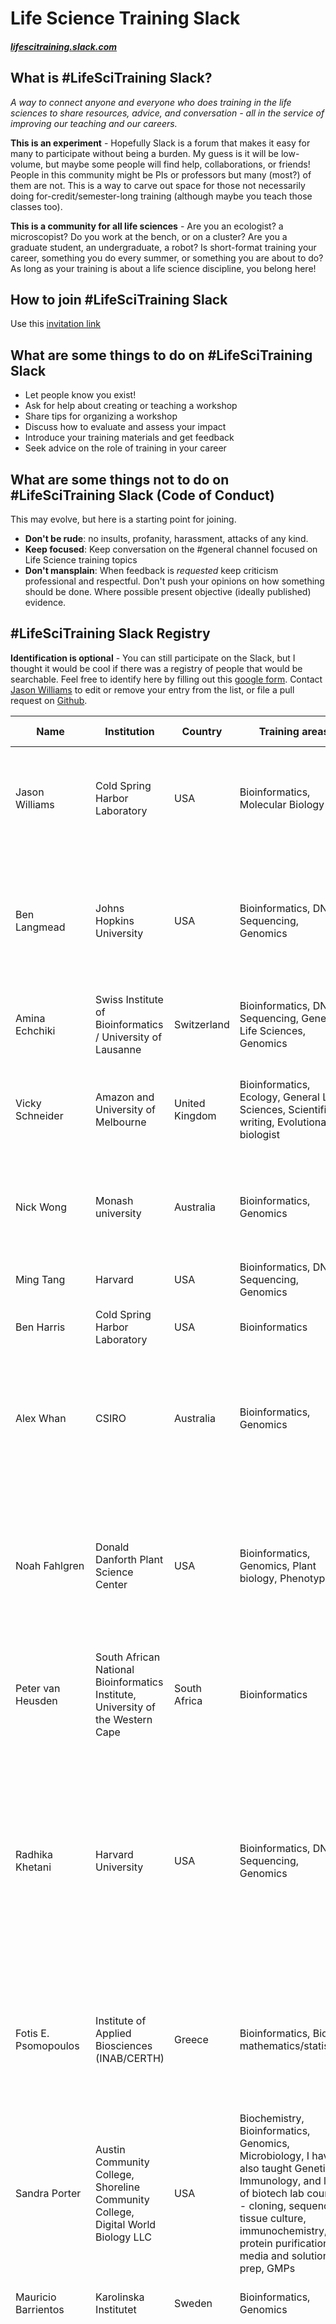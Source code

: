 # Life Science Training Slack

#### *[lifescitraining.slack.com](https://lifescitraining.slack.com)*


## What is #LifeSciTraining Slack?

*A way to connect anyone and everyone who does training in the life sciences to share resources, advice, and conversation - all in the service of improving our teaching and our careers.*

**This is an experiment** - Hopefully Slack is a forum that makes it easy for many to participate without being a burden. My guess is it will be low-volume, but maybe some people will find help, collaborations, or friends! People in this community might be PIs or professors but many (most?) of them are not. This is a way to carve out space for those not necessarily doing for-credit/semester-long training (although maybe you teach those classes too).

**This is a community for all life sciences** - Are you an ecologist? a microscopist? Do you work at the bench, or on a cluster? Are you a graduate student, an undergraduate, a robot? Is short-format training your career,  something you do every summer, or something you are about to do? As long as your training is about a life science discipline, you belong here!

## How to join #LifeSciTraining Slack

Use this [invitation link](https://join.slack.com/t/lifescitraining/shared_invite/enQtNDc2NDk2NzMyNjkyLTE0NTRmNzBkYTIxZTBjNWIzNDhjZjc0MjU1MmFjZDNiMWI5MWQ4MTQxMDA3MDg1OGFjNzlhOGY4NWY2NjczMmM)

## What are some things to do on #LifeSciTraining Slack

- Let people know you exist!
- Ask for help about creating or teaching a workshop
- Share tips for organizing a workshop
- Discuss how to evaluate and assess your impact
- Introduce your training materials and get feedback
- Seek advice on the role of training in your career


## What are some things not to do on #LifeSciTraining Slack (Code of Conduct)

This may evolve, but here is a starting point for joining.

- **Don't be rude**: no insults, profanity, harassment, attacks of any kind.
- **Keep focused**: Keep conversation on the #general channel focused on Life Science training topics
- **Don't mansplain**: When feedback is *requested* keep criticism professional and respectful. Don't push your opinions on how something should be done. Where possible present objective (ideally published) evidence.

## #LifeSciTraining Slack Registry

**Identification is optional** - You can still participate on the Slack, but I thought it would be cool if there was a registry of people that would be searchable.  Feel free to identify here by filling out this [google form](https://goo.gl/forms/ZBW1Vln3RXs5uvTx1). Contact [Jason Williams](mailto:williams@cshl.edu) to edit or remove your entry from the list, or file a pull request on [Github](https://github.com/JasonJWilliamsNY/LifeSciTrainingSlack). 

| Name                  | Institution                                                                      | Country        | Training areas                                                                                                                                                                                                                             | Training Frequency                       | Contact                                                                        | Communities                                                                                                                                                                                                                                                                                     | Teaching Tags                                                                                                                  | URL                                                                                                                                                                                                                                                                    |
| ---                   | ---                                                                              | ---            | ---                                                                                                                                                                                                                                        | ---                                      | ---                                                                            | ---                                                                                                                                                                                                                                                                                             | ---                                                                                                                            | ---                                                                                                                                                                                                                                                                    |
| Jason Williams        | Cold Spring Harbor Laboratory                                                    | USA            | Bioinformatics, Molecular Biology                                                                                                                                                                                                          | A few times a year                       | williams@cshl.edu, twitter: @JasonWilliamsNY                                   | The Carpentries - Software, Data, Library Carpentry, CyVerse, NIH Data Commons                                                                                                                                                                                                                  | Molecular cloning, R, Python, Jupyter, Docker, cloud computing, RNA-Seq, education and assessment                              | [http://jasonjwilliamsny.github.io/profile/](http://jasonjwilliamsny.github.io/profile/)                                                                                                                                                                               |
| Ben Langmead          | Johns Hopkins University                                                         | USA            | Bioinformatics, DNA Sequencing, Genomics                                                                                                                                                                                                   | Once a year or less                      | ben.langmead@gmail.com                                                         | ISCB - International Society for Computational Biology, NIH - National Institutes of Health, NSF - National Science Foundation                                                                                                                                                                  | algorithms, data structures, programming                                                                                       | [http://www.langmead-lab.org/teaching-materials](http://www.langmead-lab.org/teaching-materials)                                                                                                                                                                       |
| Amina Echchiki        | Swiss Institute of Bioinformatics / University of Lausanne                       | Switzerland    | Bioinformatics, DNA Sequencing, General Life Sciences, Genomics                                                                                                                                                                            | A few times a year                       | a.echchiki@gmail.com; twitter: @aechchik                                       | ELIXIR, SIB Training                                                                                                                                                                                                                                                                            | bioinformatics, genome assembly, long reads sequencing                                                                         |                                                                                                                                                                                                                                                                        |
| Vicky Schneider       | Amazon and University of Melbourne                                               | United Kingdom | Bioinformatics, Ecology, General Life Sciences, Scientific writing, Evolutionary biologist                                                                                                                                                 | A few times a year                       | Mvschneiderg@gmail.com                                                         | Galaxy                                                                                                                                                                                                                                                                                          | Bioinformatics, population genetics, ecology and evolution of biodiversity, introduction to ML                                 |                                                                                                                                                                                                                                                                        |
| Nick Wong             | Monash university                                                                | Australia      | Bioinformatics, Genomics                                                                                                                                                                                                                   | A few times a year                       | Nick.wong@monash.edu                                                           | ABACBS - Australian Bioinformatics and Computational Biology Society                                                                                                                                                                                                                            | R, genomics, RNA-Seq                                                                                                           | [https://github.com/MonashBioinformaticsPlatform](https://github.com/MonashBioinformaticsPlatform)                                                                                                                                                                     |
| Ming Tang             | Harvard                                                                          | USA            | Bioinformatics, DNA Sequencing, Genomics                                                                                                                                                                                                   | A few times a year                       | tangming2005@gmail.com                                                         | NIH - National Institutes of Health                                                                                                                                                                                                                                                             | ChIP-Seq, single cell RNA-Seq, unix shell, R, snakemake                                                                        | [https://divingintogeneticsandgenomics.rbind.io/](https://divingintogeneticsandgenomics.rbind.io/)                                                                                                                                                                     |
| Ben Harris            | Cold Spring Harbor Laboratory                                                    | USA            | Bioinformatics                                                                                                                                                                                                                             | Once a year or less                      | bharris@cshl.edu @b_harris_12                                                  |                                                                                                                                                                                                                                                                                                 | python                                                                                                                         |                                                                                                                                                                                                                                                                        |
| Alex Whan             | CSIRO                                                                            | Australia      | Bioinformatics, Genomics                                                                                                                                                                                                                   | A few times a year                       | @alexwhan                                                                      | ABACBS - Australian Bioinformatics and Computational Biology Society, The Carpentries - Software, Data, Library Carpentry                                                                                                                                                                       | R, git                                                                                                                         |                                                                                                                                                                                                                                                                        |
| Noah Fahlgren         | Donald Danforth Plant Science Center                                             | USA            | Bioinformatics, Genomics, Plant biology, Phenotyping                                                                                                                                                                                       | A few times a year                       | nfahlgren@danforthcenter.org, Twitter: @NoahFahlgren                           | ASPB - American Society of Plant Biology, ISCB - International Society for Computational Biology, NSF - National Science Foundation                                                                                                                                                             | image analysis, statistics, bioinformatics                                                                                     | [https://www.danforthcenter.org/scientists-research/principal-investigators/noah-fahlgren](https://www.danforthcenter.org/scie∏ntists-research/principal-investigators/noah-fahlgren)                                                                                  |
| Peter van Heusden     | South African National Bioinformatics Institute, University of the Western Cape  | South Africa   | Bioinformatics                                                                                                                                                                                                                             | A few times a year                       | pvanheus                                                                       | Galaxy, ASBCB - African Society for Bioinformatics and Computational Biology                                                                                                                                                                                                                    | python, microbial bioinformatics, galaxy                                                                                       |                                                                                                                                                                                                                                                                        |
| Radhika Khetani       | Harvard University                                                               | USA            | Bioinformatics, DNA Sequencing, Genomics                                                                                                                                                                                                   | Once a month or more                     | khetani.r@gmail.com, rs_khetani                                                | The Carpentries - Software, Data, Library Carpentry, Galaxy, GOBLET - Global Organisation for Bioinformatics Learning, Education & Training, H3ABioNet - Pan African Bioinformatics network                                                                                                     | R, HPC, NGS, Data management                                                                                                   | [https://hbctraining.github.io/main](https://hbctraining.github.io/main)                                                                                                                                                                                               |
| Fotis E. Psomopoulos  | Institute of Applied Biosciences (INAB/CERTH)                                    | Greece         | Bioinformatics, Biology mathematics/statistics                                                                                                                                                                                             | A few times a year                       | @fopsom                                                                        | The Carpentries - Software, Data, Library Carpentry, ELIXIR, ISCB - International Society for Computational Biology                                                                                                                                                                             | NGS Data Analysis, R (Intro / Advanced), Machine Learning for Life Sciences, Reproducibility approaches (Docker, CWL)          | [https://fpsom.github.io](https://fpsom.github.io)                                                                                                                                                                                                                     |
| Sandra Porter         | Austin Community College, Shoreline Community College, Digital World Biology LLC | USA            | Biochemistry, Bioinformatics, Genomics, Microbiology, I have also taught Genetics, Immunology, and lots of biotech lab courses - cloning, sequencing, tissue culture, immunochemistry, protein purification, media and solution prep, GMPs | A few times a year                       | digitalbio@gmail.com  @digitalbio                                              | ASM - American Soceity for Microbiology, NSF - National Science Foundation, Bio-Link, NABT (National Association of Biology Teachers)                                                                                                                                                           | Bioinformatics for biologists, and Bioinformatics for biology instructors                                                      | [https://DWBio.com](https://DWBio.com)                                                                                                                                                                                                                                 |
| Mauricio Barrientos   | Karolinska Institutet                                                            | Sweden         | Bioinformatics, Genomics                                                                                                                                                                                                                   | Once a year or less                      | mauricio.barrientos@ki.se                                                      |                                                                                                                                                                                                                                                                                                 |                                                                                                                                |                                                                                                                                                                                                                                                                        |
| Sonika Tyagi          | Monash University                                                                | Australia      | Bioinformatics, Biology mathematics/statistics, DNA Sequencing, General Life Sciences, Genomics, Health/medical sciences, Microbiology                                                                                                     | A few times a year, Once a month or more | sonika.tyagi@monash.edu, @tsonika                                              | ABACBS - Australian Bioinformatics and Computational Biology Society, The Carpentries - Software, Data, Library Carpentry, EMBL - European Molecular Biology Laboratory (and all EMBL-related projects), Galaxy, GOBLET - Global Organisation for Bioinformatics Learning, Education & Training | NGS, RADseq, alignment, de novo assembly, RNAseq, CHIPseq, metagenomics, cancer genomics. R, Python, HPC, open refine          | [http://github.com/tsonika](http://github.com/tsonika)                                                                                                                                                                                                                 |
| Peter Hoyt            | Oklahoma State University                                                        | United States  | Bioinformatics, DNA Sequencing, Genomics, Molecular biology                                                                                                                                                                                | A few times a year                       | peter.r.hoyt@okstate.edu  @peterrhoyt                                          | The Carpentries - Software, Data, Library Carpentry, CyVerse                                                                                                                                                                                                                                    | Bioinformatics, Genomics, Sequencing                                                                                           |                                                                                                                                                                                                                                                                        |
| Alyssa Valcourt       | James Madison University                                                         | USA            | Science Librarian who supports Chemistry, Biology, Physics, Geology                                                                                                                                                                        | A few times a year                       | valcouah@jmu.edu @alyssavalcourt                                               | ACRL- Association of College & Research Libraries                                                                                                                                                                                                                                               |                                                                                                                                |                                                                                                                                                                                                                                                                        |
| Conor Meehan          | Institute of Tropical Medicine                                                   | Belgium        | Bioinformatics, DNA Sequencing, Genomics, Health/medical sciences                                                                                                                                                                          | A few times a year                       | con_meehan                                                                     |                                                                                                                                                                                                                                                                                                 | phylogenetics, molecular epidemiology, pathogen dynamics                                                                       |                                                                                                                                                                                                                                                                        |
| Julie McMurry         | OSU                                                                              | USA            | Health/medical sciences, GSuite for team science                                                                                                                                                                                           | A few times a year                       | @figgyjam                                                                      | NIH - National Institutes of Health                                                                                                                                                                                                                                                             | gsuite, data science                                                                                                           | [https://data2health.github.io/mtip-tutorial/](https://data2health.github.io/mtip-tutorial/)                                                                                                                                                                           |
| Emily Lescak          | University of Alaska                                                             | USA            | Bioinformatics, General Life Sciences, Microbiology, Microscopy, Scientific writing, science communication                                                                                                                                 | A few times a year                       | elescak@alaska.edu; @elescak                                                   | Genetics Society of America                                                                                                                                                                                                                                                                     | science communication, bioinformatics                                                                                          |                                                                                                                                                                                                                                                                        |
| Olabode Ajayi         | University of the Western Cape/SANBI                                             | South Africa   | Bioinformatics, Biology mathematics/statistics, DNA Sequencing, Genomics, Proteomics                                                                                                                                                       | Once a year or less                      | 3004115@myuwc.ac.za                                                            | The Carpentries - Software, Data, Library Carpentry, Galaxy, H3ABioNet - Pan African Bioinformatics network, ISCB - International Society for Computational Biology, NIH - National Institutes of Health                                                                                        | Bioinformatics and Datascience                                                                                                 | [https://github.com/boratonAJ](https://github.com/boratonAJ)                                                                                                                                                                                                           |
| Lex Nederbragt        | University of Oslo                                                               | Norway         | Bioinformatics                                                                                                                                                                                                                             | A few times a year                       | lex.nederbragt@ibv.uio.no Twitter: [@lexnederbragt](twitter.com/lexnederbragt) | The Carpentries - Software and Data Carpentry                                                                                                                                                                                                                                                   | Bioinformatics, Good Practice in Computational Biology, Reproducibility in Computational Biology, Sequencing data analysis     | [https://github.com/lexnederbragt](https://github.com/lexnederbragt)                                                                                                                                                                                                   |
| Lisa Federer          | National Library of Medicicne                                                    | USA            | Scientific writing, data management and visualization, R programming                                                                                                                                                                       | Once a year or less                      | lisa.federer@nih.gov                                                           | NIH - National Institutes of Health                                                                                                                                                                                                                                                             | R, data management, data visualization, text mining                                                                            | [https://github.com/informationista/](https://github.com/informationista/)                                                                                                                                                                                             |
| Lee Katz              | Enteric Diseases Laboratory Branch, Centers for Disease Control and Prevention   | USA            | Bioinformatics                                                                                                                                                                                                                             | Once a year or less                      | @lskatz                                                                        |                                                                                                                                                                                                                                                                                                 | genomic epidemiology, comparative genomics                                                                                     |                                                                                                                                                                                                                                                                        |
| Adrian Gomez          | Cold Spring Harbor Laboratory                                                    | USA            | General Life Sciences, Neuroscience, Neurobiologist turned Science Informationist                                                                                                                                                          | A few times a year                       | @cheech_gomez                                                                  | NIH - National Institutes of Health, NSF - National Science Foundation, SFN - Society for Neuroscience                                                                                                                                                                                          |                                                                                                                                |                                                                                                                                                                                                                                                                        |
| Srihari Radhakrishnan | Arc Bio                                                                          | USA            | Bioinformatics, Genomics                                                                                                                                                                                                                   | Once a year or less                      | srihari176@gmail.com                                                           |                                                                                                                                                                                                                                                                                                 | sequencing, dataviz, bioinformatics, unix, R                                                                                   | [https://www.linkedin.com/in/srihari-radhakrishnan-6777528/](https://www.linkedin.com/in/srihari-radhakrishnan-6777528/)                                                                                                                                               |
| Karen Word            | UC Davis / the Carpentries                                                       | USA            | Bioinformatics, Ecology, Genomics, Instructor training                                                                                                                                                                                     | A few times a year                       | krlizars@ucdavis.edu, @karen_word                                              | The Carpentries - Software, Data, Library Carpentry, NIH - National Institutes of Health                                                                                                                                                                                                        |                                                                                                                                |                                                                                                                                                                                                                                                                        |
| Robert Davey          | Earlham Institute                                                                | UK             | Bioinformatics, Scientific writing, Scientific Computing, Soft skills, e.g. poster design                                                                                                                                                  | A few times a year                       | @froggleston                                                                   | The Carpentries - Software, Data, Library Carpentry, CyVerse, ELIXIR, EMBL - European Molecular Biology Laboratory (and all EMBL-related projects), Galaxy, NSF - National Science Foundation                                                                                                   | Data management, Information Systems, HPC, ontologies                                                                          | [https://github.com/froggleston](https://github.com/froggleston)                                                                                                                                                                                                       |
| Toby Hodges           | EMBL                                                                             | Germany        | Bioinformatics                                                                                                                                                                                                                             | Once a month or more                     | @tbyhdgs                                                                       | ELIXIR, EMBL - European Molecular Biology Laboratory (and all EMBL-related projects)                                                                                                                                                                                                            | Python, Bash, Version Control, Data Management, Regular Expressions, HPC                                                       | https://bio-it.embl.de                                                                                                                                                                                                                                                 |
| Umar Ahmad            | Universiti Putra Malaysia and Malaysia Genome Institute (MGI)                    | Malaysia       | Bioinformatics, DNA Sequencing, Genomics, Neuroscience, Scientific writing                                                                                                                                                                 | Once a year or less                      | babasaraki@yahoo.co.uk/@babasaraki01                                           | H3ABioNet - Pan African Bioinformatics network, ISCB - International Society for Computational Biology, ASBCB - African Society for Bioinformatics and Computational Biology                                                                                                                    | Bioinformatics, R, RNA-seq analysis, Python and Cancer Genomics                                                                |                                                                                                                                                                                                                                                                        |
| Terri Attwood         | The University of Manchester                                                     | UK             | Bioinformatics                                                                                                                                                                                                                             | A few times a year                       | teresa.k.attwood@manchester.ac.uk                                              | GOBLET - Global Organisation for Bioinformatics Learning, Education & Training                                                                                                                                                                                                                  | protein sequence analysis, protein family characterisation, protein function annotation, introductory bioinformatics 4 schools | [https://www.research.manchester.ac.uk/portal/en/researchers/terri-attwood(7df29450-9ecd-4f4d-9e77-32f25f255d97)/publications.html](https://www.research.manchester.ac.uk/portal/en/researchers/terri-attwood(7df29450-9ecd-4f4d-9e77-32f25f255d97)/publications.html) |
| Edgar                 | Mount Sinai                                                                      | USA            | Biochemistry, Bioinformatics, Biology mathematics/statistics, Cell biology, DNA Sequencing, Ecology, General Life Sciences, Genomics, Marine biology, Metabolomics, Microbiology, Molecular biology, Proteomics, Scientific writing        | A few times a year                       | eegonzalezk@gmail.com                                                          |                                                                                                                                                                                                                                                                                                 | Bioinformatics, Immunology, Biology                                                                                            | [https://eegk.github.io/](https://eegk.github.io/)                                                                                                                                                                                                                     |
| Samuel Seaver         | Argonne National Laboratory                                                      | USA            | Biochemistry, Bioinformatics, Biology mathematics/statistics, Plant biology                                                                                                                                                                | Once a year or less                      | @samseaver                                                                     | ASPB - American Society of Plant Biology                                                                                                                                                                                                                                                        |                                                                                                                                |                                                                                                                                                                                                                                                                        |
| Molly Phillips        | University of Florida                                                            | USA            | Bioinformatics, Ecology, Marine biology, Plant biology                                                                                                                                                                                     | Once a month or more                     | mphillips@flmnh.ufl.edu                                                        | iDigBio                                                                                                                                                                                                                                                                                         | biodiversity, digitization data, natural history collections, biology, K-12, undergraduate, ecology                            | [https://www.idigbio.org/](https://www.idigbio.org/)                                                                                                                                                                                                                   |
| Clint Valentine       | TwinStrand Biosciences                                                           | USA            | Bioinformatics, DNA Sequencing, Genomics                                                                                                                                                                                                   | Once a year or less                      | valentine.clint@gmail.com                                                      | EMGS - Environmental Mutagenesis & Genomics Society                                                                                                                                                                                                                                             | Python, DNA Sequencing, Reproducible Bioinformatics Analysis                                                                   | [https://github.com/clintval](https://github.com/clintval)                                                                                                                                                                                                             |

## Who started this and where is this going?

Me, Jason (@JasonWilliamsNY). I don't want to own it - it belongs to everyone. Let's see if it grows and is useful! If this takes off, we can talk about some more formal community roles/mechanisms and maybe even meet-ups! Share your ideas on Slack
